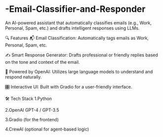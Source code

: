 # -Email-Classifier-and-Responder
An AI-powered assistant that automatically classifies emails (e.g., Work, Personal, Spam, etc.) and drafts intelligent responses using LLMs.

🔍 Features
📬 Email Classification: Automatically tags emails as Work, Personal, Spam, etc.

✍️ Smart Response Generator: Drafts professional or friendly replies based on the tone and context of the email.

🧠 Powered by OpenAI: Utilizes large language models to understand and respond naturally.

🎛️ Interactive UI: Built with Gradio for a user-friendly interface.

🛠️ Tech Stack
1.Python

2.OpenAI GPT-4 / GPT-3.5

3.Gradio (for the frontend)

4.CrewAI (optional for agent-based logic)
